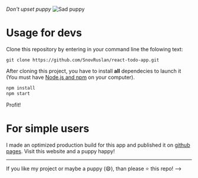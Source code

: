 


_Don't upset puppy_
![Sad puppy](https://raw.githubusercontent.com/snovruslan/react-todo-app/master/docs/static/media/sad_dog.54335fd0.png)

# Usage for devs
Clone this repository by entering in your command line the folowing text:

`git clone https://github.com/SnovRuslan/react-todo-app.git`

After cloning this project, you have to install __all__ dependecies to launch it (You must have [Node.js and npm](https://nodejs.org/en/download/) on your computer).
```bash
npm install
npm start
```
Profit!
# For simple users
I made an optimized production build for this app and published it on [github pages](https://snovruslan.github.io/react-todo-app). Visit this website and a puppy happy!

---
If you like my project or maybe a puppy (:smile:), than please :star: this repo! -->
